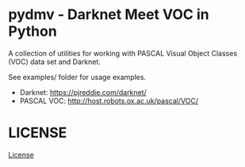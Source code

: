 pydmv - Darknet Meet VOC in Python
=====

A collection of utilities for working with PASCAL Visual Object Classes (VOC) data set and Darknet.

See examples/ folder for usage examples.


* Darknet: https://pjreddie.com/darknet/
* PASCAL VOC: http://host.robots.ox.ac.uk/pascal/VOC/



LICENSE
=====

[License](LICENSE.txt)
